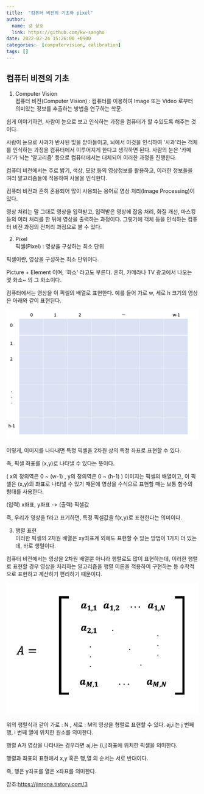 ```yaml
---
title:  "컴퓨터 비전의 기초와 pixel"
author:
  name: 강 상호
  link: https://github.com/kw-sangho
date: 2022-02-24 15:26:00 +0900
categories:  [computervision, calibration]
tags: []
---
```


## 컴퓨터 비전의 기초

1) Computer Vision  
컴퓨터 비전(Computer Vision) : 컴퓨터를 이용하여 Image 또는 Video 로부터 의미있는 정보를 추출하는 방법을 연구하는 학문.    

쉽게 이야기하면, 사람이 눈으로 보고 인식하는 과정을 컴퓨터가 할 수있도록 해주는 것이다. 

사람이 눈으로 사과가 반사된 빛을 받아들이고, 뇌에서 이것을 인식하여 '사과'라는 객체를 인식하는 과정을 컴퓨터에서 이루어지게 한다고 생각하면 된다. 사람의 눈은 '카메라'가 뇌는 '알고리즘' 등으로 컴퓨터에서는 대체되어 이러한 과정을 진행한다.


컴퓨터 비전에서는 주로 밝기, 색상, 모양 등의 영상정보를 활용하고, 이러한 정보들을 여러 알고리즘들에 적용하여 사물을 인식한다.

컴퓨터 비전과 흔히 혼용되어 많이 사용되는 용어로 영상 처리(Image Processing)이 있다. 

영상 처리는 말 그대로 영상을 입력받고, 입력받은 영상에 잡음 처리, 화질 개선, 마스킹 등의 여러 처리를 한 뒤에 영상을 출력하는 과정이다. 그렇기에 객체 등을 인식하는 컴퓨터 비전 과정의 전처리 과정으로 볼 수 있다. 

2) Pixel  
픽셀(Pixel) : 영상을 구성하는 최소 단위

 

픽셀이란, 영상을 구성하는 최소 단위이다. 

Picture + Element 이며, '화소' 라고도 부른다. 흔히, 카메라나 TV 광고에서 나오는 몇 화소~ 의 그 화소이다.

 

컴퓨터에서는 영상을 이 픽셀의 배열로 표현한다. 예를 들어 가로 w, 세로 h 크기의 영상은 아래와 같이 표현된다.

![slide1](/assets/img/pixel.png)

이렇게, 이미지를 나타내면 특정 픽셀을 2차원 상의 특정 좌표로 표현할 수 있다.

즉, 픽셀 좌표를 (x,y)로 나타낼 수 있다는 뜻이다.

( x의 정의역은 0 ~ (w-1) , y의 정의역은 0 ~ (h-1) )
이미지는 픽셀의 배열이고, 이 픽셀은 (x,y)의 좌표로 나타낼 수 있기 때문에 영상을 수식으로 표현할 때는 보통 함수의 형태를 사용한다.

(입력) x좌표, y좌표 -> (출력) 픽셀값

 

즉, 우리가 영상을 f라고 표기하면, 특정 픽셀값을 f(x,y)로 표현한다는 의미이다.

3) 행렬 표현  
이러한 픽셀의 2차원 배열은 xy좌표계 외에도 표현할 수 있는 방법이 1가지 더 있는데, 바로 행렬이다.

컴퓨터 비전에서는 영상을 2차원 배열뿐 아니라 행렬로도 많이 표현하는데, 이러한 행렬로 표현할 경우 영상을 처리하는 알고리즘을 행렬 이론을 적용하여 구현하는 등 수학적으로 표현하고 계산하기 편리하기 때문이다.


![slide2](/assets/img/pixelmatrix.png)

위의 행렬식과 같이 가로 : N , 세로 : M의 영상을 형렬로 표현할 수 있다.
aj,i 는 j 번째 행, i 번째 열에 위치한 원소를 의미한다.

행렬 A가 영상을 나타내는 경우라면 
aj,i는 (i,j)좌표에 위치한 픽셀을 의미한다.

행렬과 좌표의 표현에서 x,y 혹은 행,열 의 순서는 서로 반대이다.

즉, 행은 y좌표를 열은 x좌표를 의미한다.

참조:https://jinrona.tistory.com/3
